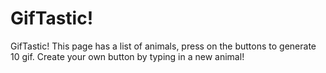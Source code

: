 # GifTastic!

GifTastic! This page has a list of animals, press on the buttons to generate 10 gif. Create your own button by typing in a new animal!
